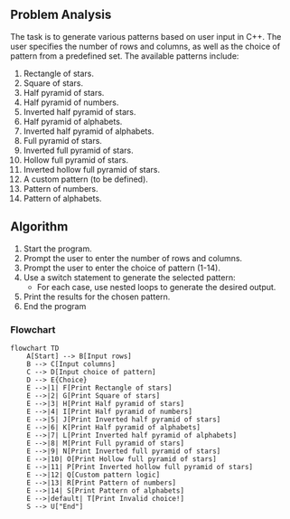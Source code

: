 ## Problem Analysis
The task is to generate various patterns based on user input in C++. The user specifies the number of rows and columns, as well as the choice of pattern from a predefined set. The available patterns include:

1. Rectangle of stars.
2. Square of stars.
3. Half pyramid of stars.
4. Half pyramid of numbers.
5. Inverted half pyramid of stars.
6. Half pyramid of alphabets.
7. Inverted half pyramid of alphabets.
8. Full pyramid of stars.
9. Inverted full pyramid of stars.
10. Hollow full pyramid of stars.
11. Inverted hollow full pyramid of stars.
12. A custom pattern (to be defined).
13. Pattern of numbers.
14. Pattern of alphabets.

## Algorithm
1. Start the program.
2. Prompt the user to enter the number of rows and columns.
3. Prompt the user to enter the choice of pattern (1-14).
4. Use a switch statement to generate the selected pattern:
   - For each case, use nested loops to generate the desired output.
5. Print the results for the chosen pattern.
6. End the program

### Flowchart

```mermaid
flowchart TD
    A[Start] --> B[Input rows]
    B --> C[Input columns]
    C --> D[Input choice of pattern]
    D --> E{Choice}
    E -->|1| F[Print Rectangle of stars]
    E -->|2| G[Print Square of stars]
    E -->|3| H[Print Half pyramid of stars]
    E -->|4| I[Print Half pyramid of numbers]
    E -->|5| J[Print Inverted half pyramid of stars]
    E -->|6| K[Print Half pyramid of alphabets]
    E -->|7| L[Print Inverted half pyramid of alphabets]
    E -->|8| M[Print Full pyramid of stars]
    E -->|9| N[Print Inverted full pyramid of stars]
    E -->|10| O[Print Hollow full pyramid of stars]
    E -->|11| P[Print Inverted hollow full pyramid of stars]
    E -->|12| Q[Custom pattern logic]
    E -->|13| R[Print Pattern of numbers]
    E -->|14| S[Print Pattern of alphabets]
    E -->|default| T[Print Invalid choice!]
    S --> U["End"]

```

